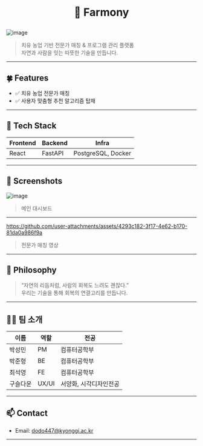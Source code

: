 
# <p align="center"> 🌿 Farmony </p>



![image](https://github.com/user-attachments/assets/26c85b18-1b5d-4145-870d-9862cd64339d)


> 치유 농업 기반 전문가 매칭 & 프로그램 관리 플랫폼  
> 자연과 사람을 잇는 따뜻한 기술을 만듭니다.  

---

## 🍀 Features

- ✅ 치유 농업 전문가 매칭
- ✅ 사용자 맞춤형 추천 알고리즘 탑재

---

## 🌻 Tech Stack

| Frontend | Backend | Infra |
|----------|---------|-------|
| React    | FastAPI | PostgreSQL, Docker |

---

## 🌼 Screenshots

![image](https://github.com/user-attachments/assets/f6898dd1-cc16-4534-8814-ba700278038c)
> 메인 대시보드

---


https://github.com/user-attachments/assets/4293c182-3f17-4e62-b170-81da0a986f9a
> 전문가 매칭 영상

---

## 🌱 Philosophy

> “자연의 리듬처럼, 사람의 회복도 느려도 괜찮다.”  
> 우리는 기술을 통해 회복의 연결고리를 만듭니다.

---

## 🧑‍🌾 팀 소개

| 이름  | 역할         | 전공                        |
|-------|--------------|-------------------------------|
| 박성민 | PM           | 컴퓨터공학부 |
| 박준형 | BE  | 컴퓨터공학부               |
| 최석영 | FE  | 컴퓨터공학부               |
| 구슬다운 | UX/UI | 서양화, 시각디자인전공               |


---


## 📫 Contact

- Email: dodo447@kyonggi.ac.kr

---
